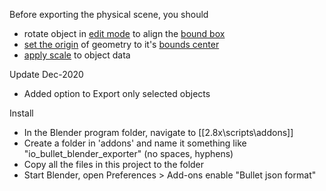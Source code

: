 Before exporting the physical scene, you should

- rotate object in [edit mode](https://docs.blender.org/manual/en/dev/modeling/meshes/introduction.html#edit-mode) to align the [bound box](https://docs.blender.org/manual/en/dev/editors/3dview/properties/shading.html#viewport-shading)
- [set the origin](https://docs.blender.org/manual/en/dev/editors/3dview/object/origin.html#set-origin) of geometry to it's [bounds center](https://docs.blender.org/manual/en/dev/editors/3dview/object/editing/transform/control/pivot_point/bounding_box_center.html?highlight=bounding%20box)
- [apply scale](https://docs.blender.org/manual/en/dev/editors/3dview/object/editing/transform/clear_apply.html?highlight=apply%20object%20transformations#apply) to object data

Update Dec-2020
- Added option to Export only selected objects

Install
- In the Blender program folder, navigate to [[2.8x\scripts\addons\]]
- Create a folder in 'addons' and name it something like "io_bullet_blender_exporter" (no spaces, hyphens)
- Copy all the files in this project to the folder
- Start Blender, open Preferences > Add-ons enable "Bullet json format" 
